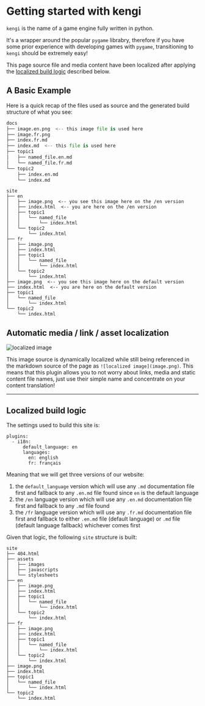 # Getting started with kengi

`kengi` is the name of a game engine fully written in python.

It's a wrapper around the popular `pygame` librabry, therefore if you have some
prior experience with developing games with `pygame`,
transitioning to `kengi` should be extremely easy!

This page source file and media content have been localized after applying
the [localized build logic](#localized-build-logic) described below.


## A Basic Example

Here is a quick recap of the files used as source and the generated build structure of
what you see:

```python
docs
├── image.en.png  <-- this image file is used here
├── image.fr.png
├── index.fr.md
├── index.md  <-- this file is used here
├── topic1
│   ├── named_file.en.md
│   └── named_file.fr.md
└── topic2
    ├── index.en.md
    └── index.md
```

```
site
├── en
│   ├── image.png  <-- you see this image here on the /en version
│   ├── index.html  <-- you are here on the /en version
│   ├── topic1
│   │   └── named_file
│   │       └── index.html
│   └── topic2
│       └── index.html
├── fr
│   ├── image.png
│   ├── index.html
│   ├── topic1
│   │   └── named_file
│   │       └── index.html
│   └── topic2
│       └── index.html
├── image.png  <-- you see this image here on the default version
├── index.html  <-- you are here on the default version
├── topic1
│   └── named_file
│       └── index.html
└── topic2
    └── index.html
```

## Automatic media / link / asset localization

![localized image](image.png)

This image source is dynamically localized while still being referenced in the
markdown source of the page as `![localized image](image.png)`. This means that
this plugin allows you to not worry about links, media and static content file
names, just use their simple name and concentrate on your content translation!

---

## Localized build logic

The settings used to build this site is:

```
plugins:
  - i18n:
      default_language: en
      languages:
        en: english
        fr: français
```

Meaning that we will get three versions of our website:

1. the `default_language` version which will use any `.md` documentation file first and fallback to any `.en.md` file found since `en` is the default language
2. the `/en` language version which will use any `.en.md` documentation file first and fallback to any `.md` file found
3. the `/fr` language version which will use any `.fr.md` documentation file first and fallback to either `.en.md` file (default language) or `.md` file (default language fallback) whichever comes first

Given that logic, the following `site` structure is built:

```
site
├── 404.html
├── assets
│   ├── images
│   ├── javascripts
│   └── stylesheets
├── en
│   ├── image.png
│   ├── index.html
│   ├── topic1
│   │   └── named_file
│   │       └── index.html
│   └── topic2
│       └── index.html
├── fr
│   ├── image.png
│   ├── index.html
│   ├── topic1
│   │   └── named_file
│   │       └── index.html
│   └── topic2
│       └── index.html
├── image.png
├── index.html
├── topic1
│   └── named_file
│       └── index.html
└── topic2
    └── index.html
```
